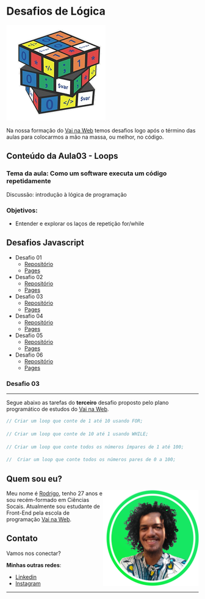 # Desafios de Lógica

<img src="assets/img/logica de programação.png">

Na nossa formação do [Vai na Web](https://www.vainaweb.com.br/) temos desafios logo após o término das aulas para colocarmos a mão na massa, ou melhor, no código.

## Conteúdo da Aula03 - Loops
### Tema da aula: Como um software executa um código repetidamente

Discussão: introdução à lógica de programação

### Objetivos: 
- Entender e explorar os laços de repetição for/while

## Desafios Javascript
- Desafio 01
  - [Repositório](https://github.com/devrodrigosousa/desafio1-js)
  - [Pages](https://devrodrigosousa.github.io/desafio1-js/)
- Desafio 02
  - [Repositório](https://github.com/devrodrigosousa/desafio2-js)
  - [Pages](https://devrodrigosousa.github.io/desafio2-js/)
- Desafio 03
  - [Repositório](https://github.com/devrodrigosousa/desafio3-js)
  - [Pages](https://devrodrigosousa.github.io/desafio3-js/)
- Desafio 04
  - [Repositório](https://github.com/devrodrigosousa/desafio4-js)
  - [Pages](https://devrodrigosousa.github.io/desafio4-js/)
- Desafio 05
  - [Repositório](https://github.com/devrodrigosousa/desafio5-js)
  - [Pages](https://devrodrigosousa.github.io/desafio5-js/)
- Desafio 06
  - [Repositório](https://github.com/devrodrigosousa/desafio6-js)
  - [Pages](https://devrodrigosousa.github.io/desafio6-js/)

### Desafio 03
---
Segue abaixo as tarefas do **terceiro** desafio proposto pelo plano programático de estudos do [Vai na Web](https://www.vainaweb.com.br/).

```js
// Criar um loop que conte de 1 até 10 usando FOR;

// Criar um loop que conte de 10 até 1 usando WHILE;

// Criar um loop que conte todos os números ímpares de 1 até 100;

//  Criar um loop que conte todos os números pares de 0 a 100;

```

## Quem sou eu?
<img src="assets/img/perfil linkedin.png" align="right" width= "250">

Meu nome é [Rodrigo](https://www.linkedin.com/in/devrodrigosousa/), tenho 27 anos e sou recém-formado em Ciências Socais. Atualmente sou estudante de Front-End pela escola de programação [Vai na Web](https://www.vainaweb.com.br/).

## Contato

Vamos nos conectar? 

**Minhas outras redes**:

- [Linkedin](https://www.linkedin.com/in/devrodrigosousa/)
- [Instagram](https://www.instagram.com/devrodrigosousa/)

---